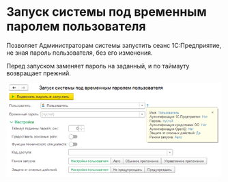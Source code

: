 # Запуск системы под временным паролем пользователя

Позволяет Администраторам системы запустить сеанс 1С:Предприятие, не зная пароль пользователя, без его изменения.

Перед запуском заменяет пароль на заданный, и по таймауту возвращает прежний.

![Внешний вид обработки](/img/preview.png)

